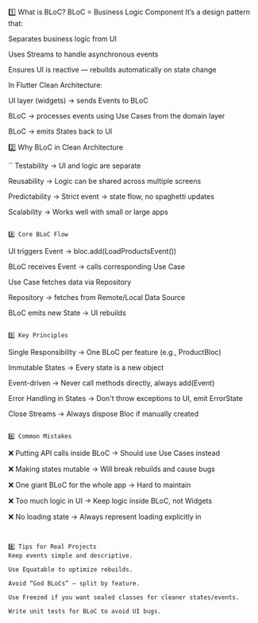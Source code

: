 1️⃣ What is BLoC?
BLoC = Business Logic Component
It’s a design pattern that:

Separates business logic from UI

Uses Streams to handle asynchronous events

Ensures UI is reactive — rebuilds automatically on state change

In Flutter Clean Architecture:

UI layer (widgets) → sends Events to BLoC

BLoC → processes events using Use Cases from the domain layer

BLoC → emits States back to UI

2️⃣ Why BLoC in Clean Architecture

``
Testability → UI and logic are separate

Reusability → Logic can be shared across multiple screens

Predictability → Strict event → state flow, no spaghetti updates

Scalability → Works well with small or large apps

```

4️⃣ Core BLoC Flow

```

UI triggers Event → bloc.add(LoadProductsEvent())

BLoC receives Event → calls corresponding Use Case

Use Case fetches data via Repository

Repository → fetches from Remote/Local Data Source

BLoC emits new State → UI rebuilds

```

5️⃣ Key Principles

```

Single Responsibility → One BLoC per feature (e.g., ProductBloc)

Immutable States → Every state is a new object

Event-driven → Never call methods directly, always add(Event)

Error Handling in States → Don't throw exceptions to UI, emit ErrorState

Close Streams → Always dispose Bloc if manually created

```

6️⃣ Common Mistakes

```
❌ Putting API calls inside BLoC → Should use Use Cases instead

❌ Making states mutable → Will break rebuilds and cause bugs

❌ One giant BLoC for the whole app → Hard to maintain

❌ Too much logic in UI → Keep logic inside BLoC, not Widgets

❌ No loading state → Always represent loading explicitly in 

```


8️⃣ Tips for Real Projects
Keep events simple and descriptive.

Use Equatable to optimize rebuilds.

Avoid “God BLoCs” — split by feature.

Use Freezed if you want sealed classes for cleaner states/events.

Write unit tests for BLoC to avoid UI bugs.

